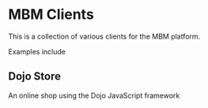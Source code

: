 # MBM Clients

This is a collection of various clients for the MBM platform.

Examples include

## Dojo Store

An online shop using the Dojo JavaScript framework